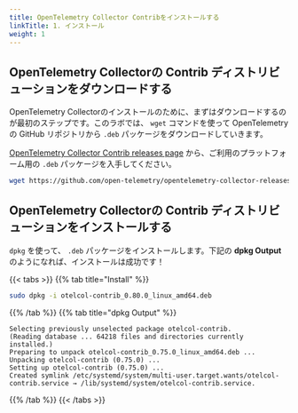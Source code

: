 ```yaml
---
title: OpenTelemetry Collector Contribをインストールする
linkTitle: 1. インストール
weight: 1
---
```


## OpenTelemetry Collectorの Contrib ディストリビューションをダウンロードする

OpenTelemetry Collectorのインストールのために、まずはダウンロードするのが最初のステップです。このラボでは、 `wget` コマンドを使って OpenTelemetry の GitHub リポジトリから `.deb` パッケージをダウンロードしていきます。

[OpenTelemetry Collector Contrib releases page](https://github.com/open-telemetry/opentelemetry-collector-releases/releases)
から、ご利用のプラットフォーム用の `.deb` パッケージを入手してください。

``` bash
wget https://github.com/open-telemetry/opentelemetry-collector-releases/releases/download/v0.80.0/otelcol-contrib_0.80.0_linux_amd64.deb
```

## OpenTelemetry Collectorの Contrib ディストリビューションをインストールする

`dpkg` を使って、 `.deb` パッケージをインストールします。下記の **dpkg Output** のようになれば、インストールは成功です！

{{< tabs >}}
{{% tab title="Install" %}}

``` bash
sudo dpkg -i otelcol-contrib_0.80.0_linux_amd64.deb
```

{{% /tab %}}
{{% tab title="dpkg Output" %}}

``` text
Selecting previously unselected package otelcol-contrib.
(Reading database ... 64218 files and directories currently installed.)
Preparing to unpack otelcol-contrib_0.75.0_linux_amd64.deb ...
Unpacking otelcol-contrib (0.75.0) ...
Setting up otelcol-contrib (0.75.0) ...
Created symlink /etc/systemd/system/multi-user.target.wants/otelcol-contrib.service → /lib/systemd/system/otelcol-contrib.service.
```

{{% /tab %}}
{{< /tabs >}}
